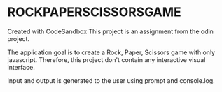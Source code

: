 # ROCKPAPERSCISSORSGAME
Created with CodeSandbox
This project is an assignment from the odin project.

The application goal is to create a Rock, Paper, Scissors game with only javascript. Therefore, this project don't contain any interactive visual interface.

Input and output is generated to the user using prompt and console.log.


